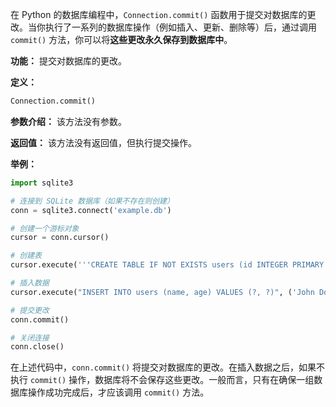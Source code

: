 在 Python 的数据库编程中，`Connection.commit()` 函数用于提交对数据库的更改。当你执行了一系列的数据库操作（例如插入、更新、删除等）后，通过调用 `commit()` 方法，你可以将**这些更改永久保存到数据库中**。

**功能：** 提交对数据库的更改。

**定义：**
```python
Connection.commit()
```

**参数介绍：**
该方法没有参数。

**返回值：**
该方法没有返回值，但执行提交操作。

**举例：**
```python
import sqlite3

# 连接到 SQLite 数据库（如果不存在则创建）
conn = sqlite3.connect('example.db')

# 创建一个游标对象
cursor = conn.cursor()

# 创建表
cursor.execute('''CREATE TABLE IF NOT EXISTS users (id INTEGER PRIMARY KEY, name TEXT, age INTEGER)''')

# 插入数据
cursor.execute("INSERT INTO users (name, age) VALUES (?, ?)", ('John Doe', 25))

# 提交更改
conn.commit()

# 关闭连接
conn.close()
```

在上述代码中，`conn.commit()` 将提交对数据库的更改。在插入数据之后，如果不执行 `commit()` 操作，数据库将不会保存这些更改。一般而言，只有在确保一组数据库操作成功完成后，才应该调用 `commit()` 方法。